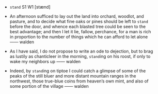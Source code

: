- `stand` S1 W1 [stænd]



-  An afternoon sufficed to lay out the land into orchard, woodlot, and pasture, and to decide what fine oaks or pines should be left to `stand` before the door, and whence each blasted tree could be seen to the best advantage; and then I let it lie, fallow, perchance, for a man is rich in proportion to the number of things which he can afford to let alone —— walden

-  As I have said, I do not propose to write an ode to dejection, but to brag as lustily as chanticleer in the morning, `stand`ing on his roost, if only to wake my neighbors up —— walden

-  Indeed, by `stand`ing on tiptoe I could catch a glimpse of some of the peaks of the still bluer and more distant mountain ranges in the northwest, those true-blue coins from heaven’s own mint, and also of some portion of the village —— walden